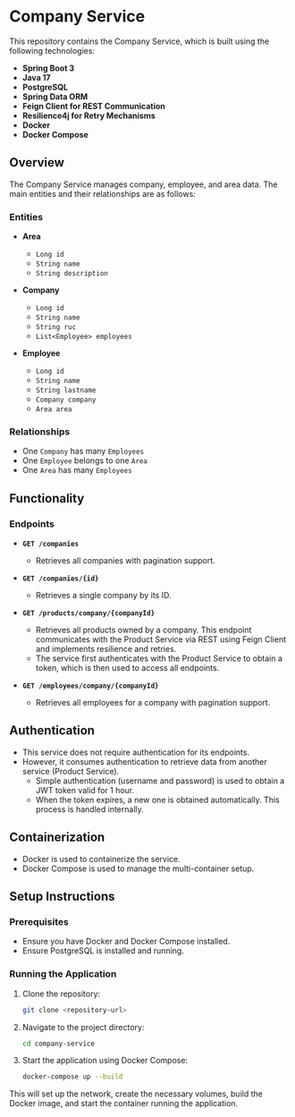 # Company Service

This repository contains the Company Service, which is built using the following technologies:

- **Spring Boot 3**
- **Java 17**
- **PostgreSQL**
- **Spring Data ORM**
- **Feign Client for REST Communication**
- **Resilience4j for Retry Mechanisms**
- **Docker**
- **Docker Compose**

## Overview

The Company Service manages company, employee, and area data. The main entities and their relationships are as follows:

### Entities

- **Area**
    - `Long id`
    - `String name`
    - `String description`

- **Company**
    - `Long id`
    - `String name`
    - `String ruc`
    - `List<Employee> employees`

- **Employee**
    - `Long id`
    - `String name`
    - `String lastname`
    - `Company company`
    - `Area area`

### Relationships

- One `Company` has many `Employees`
- One `Employee` belongs to one `Area`
- One `Area` has many `Employees`

## Functionality

### Endpoints

- **`GET /companies`**
    - Retrieves all companies with pagination support.

- **`GET /companies/{id}`**
    - Retrieves a single company by its ID.

- **`GET /products/company/{companyId}`**
    - Retrieves all products owned by a company. This endpoint communicates with the Product Service via REST using Feign Client and implements resilience and retries.
    - The service first authenticates with the Product Service to obtain a token, which is then used to access all endpoints.

- **`GET /employees/company/{companyId}`**
    - Retrieves all employees for a company with pagination support.

## Authentication

- This service does not require authentication for its endpoints.
- However, it consumes authentication to retrieve data from another service (Product Service).
    - Simple authentication (username and password) is used to obtain a JWT token valid for 1 hour.
    - When the token expires, a new one is obtained automatically. This process is handled internally.

## Containerization

- Docker is used to containerize the service.
- Docker Compose is used to manage the multi-container setup.

## Setup Instructions

### Prerequisites

- Ensure you have Docker and Docker Compose installed.
- Ensure PostgreSQL is installed and running.

### Running the Application

1. Clone the repository:
    ```bash
    git clone <repository-url>
    ```
2. Navigate to the project directory:
    ```bash
    cd company-service
    ```
3. Start the application using Docker Compose:
    ```bash
    docker-compose up --build
    ```

This will set up the network, create the necessary volumes, build the Docker image, and start the container running the application.
